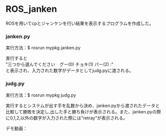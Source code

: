 # ROS_janken
ROSを用いてcpとジャンケンを行い結果を表示するプログラムを作成した。

### janken.py

実行方法：$ rosrun mypkg janken.py

実行すると  
"三つから選んでください　グー(0) チョキ(1) パー(2) :"  
と表示され、入力された数字がデータとしてjudg.pyに渡される。

### judg.py

実行方法：$ rosrun mypkg judg.py

実行するとシステムが出す手を乱数から決め、janken.pyから渡されたデータと比較して勝敗を決定し,出した手と勝ち負けが表示される。また、janken.pyの際に0,1,2,以外の数字が入力された際には"retray"が表示される。

デモ動画：
